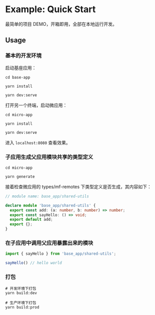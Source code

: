 # Example: Quick Start

最简单的项目 DEMO，开箱即用，全部在本地运行开发。

## Usage

### 基本的开发环境

启动基座应用：

```shell
cd base-app

yarn install

yarn dev:serve
```

打开另一个终端，启动微应用：

```shell
cd micro-app

yarn install

yarn dev:serve
```

进入 `localhost:8080` 查看效果。

### 子应用生成父应用模块共享的类型定义

```shell
cd micro-app

yarn generate
```

接着检查微应用的 types/mf-remotes 下类型定义是否生成，其内容如下：

```typescript
// module name: base_app/shared-utils

declare module 'base_app/shared-utils' {
  export const add: (a: number, b: number) => number;
  export const sayHello: () => void;
  export default add;
  export {};
}
```

### 在子应用中调用父应用暴露出来的模块

```typescript
import { sayHello } from 'base_app/shared-utils';

sayHello() // hello world
```

### 打包

```shell
# 开发环境下打包
yarn build:dev

# 生产环境下打包
yarn build:prod
```
